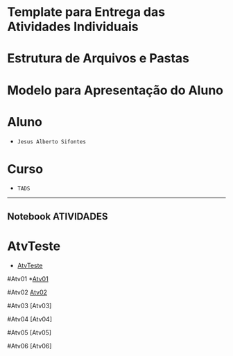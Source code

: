 ﻿# Template para Entrega das Atividades Individuais

# Estrutura de Arquivos e Pastas



# Modelo para Apresentação do Aluno

# Aluno
* `Jesus Alberto Sifontes` 

# Curso
* `TADS`

<hr>

## Notebook ATIVIDADES

# AtvTeste 
  * [AtvTeste](https://github.com/sifontesj23/POOGit/tree/main/AvtTeste/notebook) 

#Atv01
  *[Atv01](https://github.com/sifontesj23/POOGit/tree/main/atv01/Notebook)
  
#Atv02   [Atv02]()

#Atv03   [Atv03]

#Atv04   [Atv04]

#Atv05   [Atv05]

#Atv06   [Atv06]


